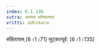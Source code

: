 ```yaml
---
index: 6.1.146
sutra: आस्पदं प्रतिष्ठायाम्‌
vritti: adhikara
---
```


 संहितायाम् [6।1।71]  सुट्कात्पूर्व: [6।1।135] 